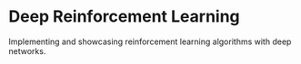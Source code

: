 # Deep Reinforcement Learning
Implementing and showcasing reinforcement learning algorithms with deep networks.
